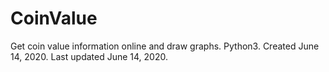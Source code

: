 # CoinValue
Get coin value information online and draw graphs.
Python3.
Created June 14, 2020.
Last updated June 14, 2020.
